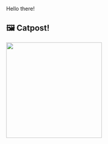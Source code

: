 Hello there!



## 🖼️ Catpost!

<sub>
    <img src="https://cdn2.thecatapi.com/images/7ss.gif" height="256">
</sub>

